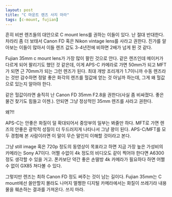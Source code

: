 ```yaml
---
layout: post
title: "C 마운트 렌즈 사지 마라"
tags: [c-mount, fujian]
---
```


흔히 비싼 렌즈들의 대안으로 C mount lens를 권하는 이들이 있다. 난 절대 반대한다. 차라리 좀 더 보태서 Canon FD 혹은 Nikon vintage lens를 사라고 권한다. 진가를 알아보는 이들이 많아서 이들 렌즈 값도 3-4년전에 비하면 2배가 넘게 뛴 것 같다. 

Fujian 35mm c mount lens가 가장 많이 팔린 것으로 안다. 같은 렌즈인데 메이커가 다르게 되어 팔리기도 했던 것 같은데, 이게 APS-C 카메라로 가면 50mm가 되고 MFT가 되면 근 70mm가 되는 그런 렌즈가 된다. 최대 개방 조리개가 1.7이니까 수동 렌즈라는 것만 감수하면 정말 좋은 화각의 렌즈를 헐값에 얻는 것 아닐까 하는데, 그게 왜 헐값으로 있는지 알아야 한다.

같은 헐값이라면 솔직히 난 Canon FD 35mm F2.8을 권한다(사실 좀 비싸졌다. 좋은 물건 찾기도 힘들고 이젠.). 안되면 그냥 정상적인 35mm 렌즈를 사라고 권한다.

왜?!!

APS-C는 안좋은 화질이 덜 확대되어서 중앙부의 일부는 봐줄만 하다. MFT로 가면 렌즈의 안좋은 광학적 성질이 더 두드러지게 나타나서 그냥 꽝이 된다. APS-C/MFT를 모두 경험해 본 사람이라면 이 말이 무슨 말인지 이해할 것이라고 본다.

그냥 still image 혹은 720p 정도의 동영상이 목표라고 하면 지금 가장 높은 가성비의 카메라는 Sony A7이다. 어쩔 수없이 4k 정도의 비디오도 같이 찍어야 한다면 A6300 정도 생각할 수 있을 거고. 폰카보단 약간 좋은 손떨방 4k 카메라가 필요하다 하면 어쩔 수 없이 GX85 쳐다볼 수 있다. 

그렇지만 렌즈는 최하 Canon FD 정도 써주는 것이 남는 길이다. Fujian 35mm는 C mount에선 쓸만할지 몰라도 나머지 멀쩡한 디지털 카메라에서는 화질이 쓰레기라 내용물을 훼손하는 결과를 가져온다. 쓰지 마라. 